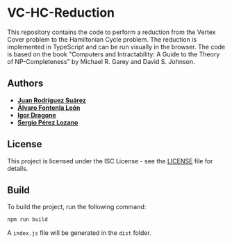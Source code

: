 # VC-HC-Reduction
This repository contains the code to perform a reduction from the Vertex Cover problem to the Hamiltonian Cycle problem. The reduction is implemented in TypeScript and can be run visually in the browser. The code is based on the book "Computers and Intractability: A Guide to the Theory of NP-Completeness" by Michael R. Garey and David S. Johnson.
## Authors
- [**Juan Rodríguez Suárez**](https://github.com/juanrguezsu7)
- [**Álvaro Fontenla León**](https://github.com/Alvaro2560)
- [**Igor Dragone**](https://github.com/IgorDragone)
- [**Sergio Pérez Lozano**](https://github.com/SergioPerezLoza)
## License
This project is licensed under the ISC License - see the [LICENSE](LICENSE) file for details.
## Build
To build the project, run the following command:
```bash
npm run build
```
A `index.js` file will be generated in the `dist` folder.

